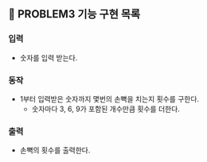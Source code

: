 ## 🚀 PROBLEM3 기능 구현 목록

### 입력

- 숫자를 입력 받는다.

### 동작

- 1부터 입력받은 숫자까지 몇번의 손뼉을 치는지 횟수를 구한다. 
  - 숫자마다 3, 6, 9가 포함된 개수만큼 횟수를 더한다.

### 출력

- 손뼉의 횟수를 출력한다.